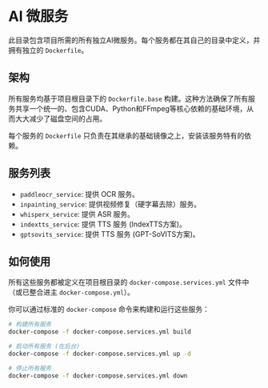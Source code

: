 # AI 微服务

此目录包含项目所需的所有独立AI微服务。每个服务都在其自己的目录中定义，并拥有独立的 `Dockerfile`。

## 架构

所有服务均基于项目根目录下的 `Dockerfile.base` 构建。这种方法确保了所有服务共享一个统一的、包含CUDA、Python和FFmpeg等核心依赖的基础环境，从而大大减少了磁盘空间的占用。

每个服务的 `Dockerfile` 只负责在其继承的基础镜像之上，安装该服务特有的依赖。

## 服务列表

- `paddleocr_service`: 提供 OCR 服务。
- `inpainting_service`: 提供视频修复（硬字幕去除）服务。
- `whisperx_service`: 提供 ASR 服务。
- `indextts_service`: 提供 TTS 服务 (IndexTTS方案)。
- `gptsovits_service`: 提供 TTS 服务 (GPT-SoVITS方案)。

## 如何使用

所有这些服务都被定义在项目根目录的 `docker-compose.services.yml` 文件中（或已整合进主 `docker-compose.yml`）。

你可以通过标准的 `docker-compose` 命令来构建和运行这些服务：

```bash
# 构建所有服务
docker-compose -f docker-compose.services.yml build

# 启动所有服务 (在后台)
docker-compose -f docker-compose.services.yml up -d

# 停止所有服务
docker-compose -f docker-compose.services.yml down
```
